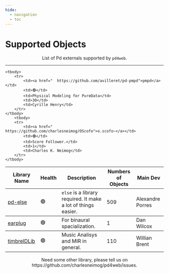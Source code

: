 ```yaml
---
hide:
  - navigation
  - toc
---
```


# Supported Objects

<p style="text-align: center">
List of Pd externals supported by <code>pd4web</code>.
</p>

----------------------------------

<table class="special-table">
    <thead>
        <tr>
          <th>Library Name</th>
          <th>Health</th>
          <th>Description</th>
          <th>Numbers of Objects</th>
          <th>Main Dev</th>
        </tr>
    </thead>
    <tbody>
        <tr>
          <td><a href="https://github.com/porres/pd-else">pd-else</a></td>
          <td>🟢️</td>
          <td><code>else</code> is a library required. It make a lot of things easier.</td> 
          <td>509</td>
          <td>Alexandre Porres</th>
        </tr>
    </tbody>
    <tbody>
      <tr>
        <td><a href="https://github.com/pd-externals/earplug/">earplug</a></td>
        <td>🟢️</td>
        <td>For binaural spacialization.</td>
        <td>1</td>
        <td>Dan Wilcox</th>
      </tr>
    </tbody>
    <tbody>
        <tr>
            <td><a href="https://github.com/wbrent/timbreIDLib/">timbreIDLib</a></td>
            <td>🟢️</td>
            <td>Music Analisys and MIR in general.</td>
            <td>110</td>
            <td>Willian Brent</td>
        </tr>
    </tbody>
    
    <tbody>
        <tr>
            <td><a href="  https://github.com/avilleret/pd-pmpd">pmpd</a></td>
            <td>🟢️</td>
            <td>Physical Modeling for PureData</td>
            <td>30</td>
            <td>Cyrille Henry</td>
        </tr>
    </tbody>
        <tbody>
        <tr>
            <td><a href="  https://github.com/charlesneimog/OScofo">o.scofo~</a></td>
            <td>🟢️</td>
            <td>Score Follower.</td>
            <td>1</td>
            <td>Charles K. Neimog</td>
        </tr>
    </tbody>
    
    
 </table>

<p style="text-align: center">
Need some other library, please tell us on <a>https://github.com/charlesneimog/pd4web/issues</a>. 
</p>
